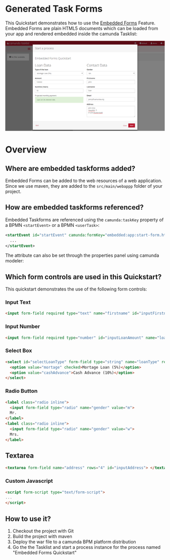 # Generated Task Forms

This Quickstart demonstrates how to use the [Embedded Forms](http://docs.camunda.org/latest/guides/user-guide/#embedded-task-forms) Feature. Embedded Forms are plain HTML5 documents which can be loaded from your app and rendered embedded inside the camunda Tasklist:

![Embedded Forms Screenshot][1]

# Overview

## Where are embedded taskforms added?

Embedded Forms can be added to the web resources of a web application. Since we use maven, they are added to the `src/main/webappp` folder of your project.

## How are embedded taskforms referenced?

Embedded Taskforms are referenced using the `camunda:taskKey` property of a BPMN `<startEvent>` or a BPMN `<userTask>`:

```xml
<startEvent id="startEvent" camunda:formKey="embedded:app:start-form.html" name="Loan Request &#xD;&#xA;Received">
  ...
</startEvent>
```

The attribute can also be set through the properties panel using camunda modeler:

## Which form controls are used in this Quickstart?

This quickstart demonstrates the use of the following form controls:

### Input Text

``` html
<input form-field required type="text" name="firstname" id="inputFirstname" placeholder="John" ng-minlength="2" ng-maxlength="20">
```

### Input Number

```html
<input form-field required type="number" id="inputLoanAmount" name="loanAmount" min="1000">
```

### Select Box

```html
<select id="selectLoanType" form-field type="string" name="loanType" required ng-change="calculateLoan()">
  <option value="mortage" checked>Mortage Loan (5%)</option>
  <option value="cashAdvance">Cash Advance (10%)</option>
</select>
```

### Radio Button

```html
<label class="radio inline">
  <input form-field type="radio" name="gender" value="m">
  Mr.
</label>
<label class="radio inline">
  <input form-field type="radio" name="gender" value="w">
  Mrs.
</label>
```

## Textarea

```html
<textarea form-field name="address" rows="4" id="inputAddress"> </textarea>
```

### Custom Javascript

```html
<script form-script type="text/form-script">
...
</script>
```

## How to use it?

1. Checkout the project with Git
2. Build the project with maven
3. Deploy the war file to a camunda BPM platform distribution
4. Go the the Tasklist and start a process instance for the process named "Embedded Forms Quickstart"

[1]: docs/screenshot.png
